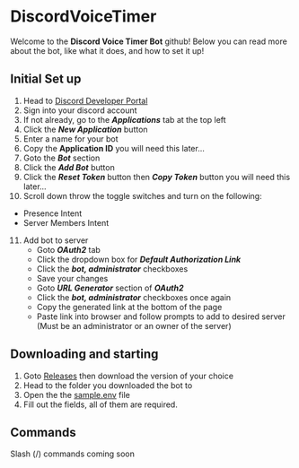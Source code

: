 # DiscordVoiceTimer

Welcome to the **Discord Voice Timer Bot** github! Below you can read more about the bot, like what it does, and how to set it up!

## Initial Set up

1. Head to [Discord Developer Portal](https://discord.com/developers/applications)
2. Sign into your discord account
3. If not already, go to the _**Applications**_ tab at the top left
4. Click the _**New Application**_ button
5. Enter a name for your bot
6. Copy the **Application ID** you will need this later...
7. Goto the _**Bot**_ section
8. Click the _**Add Bot**_ button
9. Click the _**Reset Token**_ button then _**Copy Token**_ button you will need this later...
10. Scroll down throw the toggle switches and turn on the following:
   - Presence Intent
   - Server Members Intent
11. Add bot to server 
    - Goto _**OAuth2**_ tab
    - Click the dropdown box for _**Default Authorization Link**_
    - Click the _**bot, administrator**_ checkboxes
    - Save your changes
    - Goto _**URL Generator**_ section of _**OAuth2**_
    - Click the _**bot, administrator**_ checkboxes once again
    - Copy the generated link at the bottom of the page
    - Paste link into browser and follow prompts to add to desired server (Must be an administrator or an owner of the server)

## Downloading and starting

1. Goto [Releases](https://github.com/J-dotjs/DiscordVoiceTimer/releases) then download the version of your choice
2. Head to the folder you downloaded the bot to
3. Open the the [sample.env](/sample.env) file
4. Fill out the fields, all of them are required.

## Commands

Slash (/) commands coming soon
